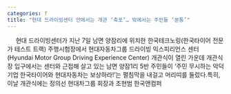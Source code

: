 ```yaml
---
categories: f
title: "현대 드라이빙센터 안에서는 개관 ‘축포’… 밖에서는 주민들 ‘분통’"
---
```

&nbsp;&nbsp;&nbsp;&nbsp; 현대 드라이빙센터가 지난 7일 남면 양잠리에 위치한 한국테크노링(한국타이어 전문가 테스트 트랙) 주행시험장에서 현대자동차그룹 드라이빙 익스피리언스 센터(Hyundai Motor Group Driving Experience Center) 개관식이 열린 가운데 개관식장 입구에서는 센터와 근접해 살고 있는 남면 양잠1리 5반 주민들이 ‘주민 무시하는 악덕기업 한국타이어와 현대자동차는 보상하라!’는 펼침막을 내걸고 머리띠를 둘렀다.특히, 이날 개관식에는 정의선 현대차그룹 회장과 조현범 한국앤컴퍼